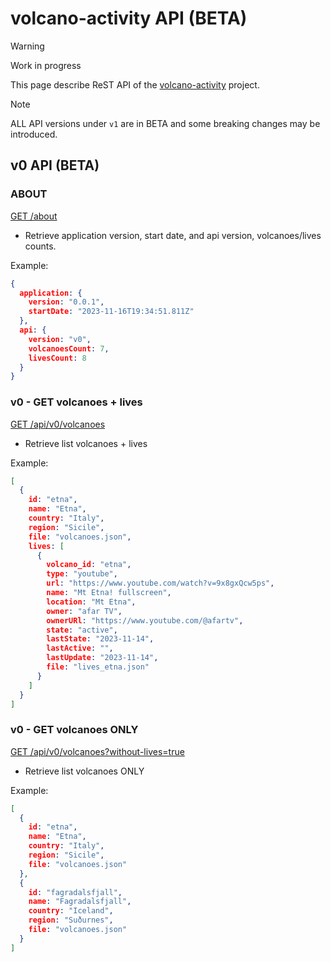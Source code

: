 # volcano-activity API (BETA)

> [!WARNING]  
> Work in progress

This page describe ReST API of the [volcano-activity](./README.md) project.

> [!NOTE]  
> ALL API versions under `v1` are in BETA and some breaking changes may be introduced.

## v0 API (BETA)

### ABOUT

[GET /about](https://volcano.cyclic.app/about) 

- Retrieve application version, start date, and api version, volcanoes/lives counts.

Example:
````json
{
  application: {
    version: "0.0.1",
    startDate: "2023-11-16T19:34:51.811Z"
  },
  api: {
    version: "v0",
    volcanoesCount: 7,
    livesCount: 8
  }
}
````

### v0 - GET volcanoes + lives

[GET /api/v0/volcanoes](https://volcano.cyclic.app/api/v0/volcanoes) 

- Retrieve list volcanoes + lives

Example:
````json
[
  {
    id: "etna",
    name: "Etna",
    country: "Italy",
    region: "Sicile",
    file: "volcanoes.json",
    lives: [
      {
        volcano_id: "etna",
        type: "youtube",
        url: "https://www.youtube.com/watch?v=9x8gxQcw5ps",
        name: "Mt Etna! fullscreen",
        location: "Mt Etna",
        owner: "afar TV",
        ownerURl: "https://www.youtube.com/@afartv",
        state: "active",
        lastState: "2023-11-14",
        lastActive: "",
        lastUpdate: "2023-11-14",
        file: "lives_etna.json"
      }
    ]
  }
]
````

### v0 - GET volcanoes ONLY
[GET /api/v0/volcanoes?without-lives=true](https://volcano.cyclic.app/api/v0/volcanoes?without-lives=true)

- Retrieve list volcanoes ONLY

Example:
````json
[
  {
    id: "etna",
    name: "Etna",
    country: "Italy",
    region: "Sicile",
    file: "volcanoes.json"
  },
  {
    id: "fagradalsfjall",
    name: "Fagradalsfjall",
    country: "Iceland",
    region: "Suðurnes",
    file: "volcanoes.json"
  }
]
````